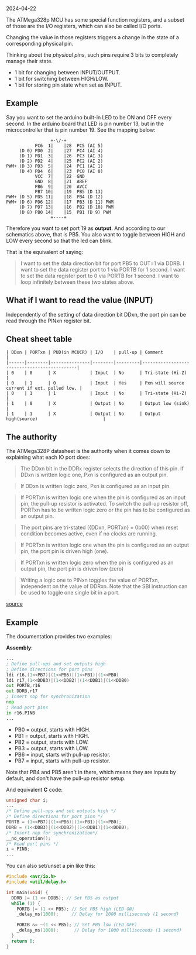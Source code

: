 2024-04-22

The ATMega328p MCU has some special function registers, and a subset of those
are the I/O registers, which can also be called I/O ports.

Changing the value in those registers triggers a change in the state of a
corresponding physical pin.

Thinking about the _physical pins_, such pins require 3 bits to completely
manage their state.

- 1 bit for changing between INPUT/OUTPUT.
- 1 bit for switching between HIGH/LOW.
- 1 bit for storing pin state when set as INPUT.

## Example

Say you want to set the arduino built-in LED to be ON and OFF every second.
In the arduino board that LED is pin number 13, but in the microcontroller that
is pin number 19. See the mapping below:

```
                 +-\/-+
           PC6  1|    |28  PC5 (AI 5)
     (D 0) PD0  2|    |27  PC4 (AI 4)
     (D 1) PD1  3|    |26  PC3 (AI 3)
     (D 2) PD2  4|    |25  PC2 (AI 2)
PWM+ (D 3) PD3  5|    |24  PC1 (AI 1)
     (D 4) PD4  6|    |23  PC0 (AI 0)
           VCC  7|    |22  GND
           GND  8|    |21  AREF
           PB6  9|    |20  AVCC
           PB7 10|    |19  PB5 (D 13)
PWM+ (D 5) PD5 11|    |18  PB4 (D 12)
PWM+ (D 6) PD6 12|    |17  PB3 (D 11) PWM
     (D 7) PD7 13|    |16  PB2 (D 10) PWM
     (D 8) PB0 14|    |15  PB1 (D 9) PWM
                 +----+
```

Therefore you want to set port 19 as **output**. And according to our
schematics above, that is PB5. You also want to toggle between HIGH and LOW
every second so that the led can blink.

That is the equivalent of saying:

> I want to set the data direction bit for port PB5 to OUT=1 via DDRB.
> I want to set the data register port to 1 via PORTB for 1 second.
> I want to set the data register port to 0 via PORTB for 1 second.
> I want to loop infinitely between these two states above.

## What if I want to **read** the value (INPUT)

Independently of the setting of data direction bit DDxn, the port pin can be
read through the PINxn register bit.

## Cheat sheet table

```
| DDxn | PORTxn | PUD(in MCUCR) | I/O    | pull-up | Comment                                     |
|------|--------|---------------|--------|---------|---------------------------------------------|
| 0    | 0      | X             | Input  | No      | Tri-state (Hi-Z)                            |
| 0    | 1      | 0             | Input  | Yes     | Pxn will source current if ext. pulled low. |
| 0    | 1      | 1             | Input  | No      | Tri-state (Hi-Z)                            |
| 1    | 0      | X             | Output | No      | Output low (sink)                           |
| 1    | 1      | X             | Output | No      | Output high(source)                         |
```

## The authority

The ATMega328P datasheet is the authority when it comes down to explaining what
each IO port does:

> The DDxn bit in the DDRx register selects the direction of this pin. If DDxn
> is written logic one, Pxn is configured as an output pin.

> If DDxn is written logic zero, Pxn is configured as an input pin.

> If PORTxn is written logic one when the pin is configured as an input pin,
> the pull-up resistor is activated. To switch the pull-up resistor off, PORTxn
> has to be written logic zero or the pin has to be configured as an output
> pin.

> The port pins are tri-stated ({DDxn, PORTxn} = 0b00) when reset condition
> becomes active, even if no clocks are running.

> If PORTxn is written logic one when the pin is configured as an output pin,
> the port pin is driven high (one).

> If PORTxn is written logic zero when the pin is configured as an output pin,
> the port pin is driven low (zero)

> Writing a logic one to PINxn toggles the value of PORTxn, independent on the
> value of DDRxn. Note that the SBI instruction can be used to toggle one
> single bit in a port.

[source](http://web.archive.org/web/20240328200801/https://ww1.microchip.com/downloads/en/DeviceDoc/Atmel-7810-Automotive-Microcontrollers-ATmega328P_Datasheet.pdf)

## Example

The documentation provides two examples:

**Assembly**:
```asm
...
; Define pull-ups and set outputs high
; Define directions for port pins
ldi r16,(1<<PB7)|(1<<PB6)|(1<<PB1)|(1<<PB0)
ldi r17,(1<<DDB3)|(1<<DDB2)|(1<<DDB1)|(1<<DDB0)
out PORTB,r16
out DDRB,r17
; Insert nop for synchronization
nop
; Read port pins
in r16,PINB
...
```

- PB0 = output, starts with HIGH.
- PB1 = output, starts with HIGH.
- PB2 = output, starts with LOW.
- PB3 = output, starts with LOW.
- PB6 = input, starts with pull-up resistor.
- PB7 = input, starts with pull-up resistor.

Note that PB4 and PB5 aren't in there, which means they are inputs by default,
and don't have the pull-up resistor setup.

And equivalent **C** code:
```c
unsigned char i;
...
/* Define pull-ups and set outputs high */
/* Define directions for port pins */
PORTB = (1<<PB7)|(1<<PB6)|(1<<PB1)|(1<<PB0);
DDRB = (1<<DDB3)|(1<<DDB2)|(1<<DDB1)|(1<<DDB0);
/* Insert nop for synchronization*/
__no_operation();
/* Read port pins */
i = PINB;
...
```

You can also set/unset a pin like this:

```c
#include <avr/io.h>
#include <util/delay.h>

int main(void) {
  DDRB |= (1 << DDB5); // Set PB5 as output
  while (1) {
    PORTB |= (1 << PB5); // Set PB5 high (LED ON)
    _delay_ms(1000);     // Delay for 1000 milliseconds (1 second)

    PORTB &= ~(1 << PB5); // Set PB5 low (LED OFF)
    _delay_ms(1000);      // Delay for 1000 milliseconds (1 second)
  }
  return 0;
}
```

